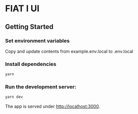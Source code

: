 # FIAT I UI

## Getting Started

### Set environment variables
Copy and update contents from example.env.local to .env.local

### Install dependencies
```bash
yarn
```

### Run the development server:
```bash
yarn dev
```
The app is served under [http://localhost:3000](http://localhost:3000).
